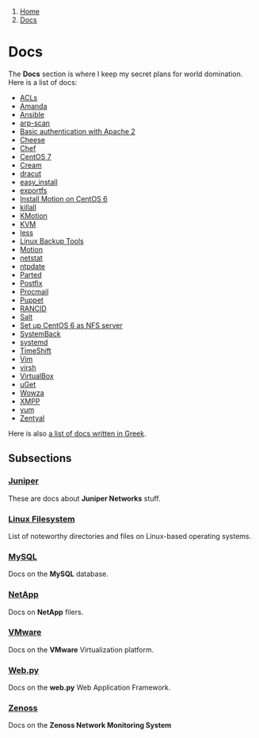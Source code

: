 <!-- -
Title: Docs
Description: Marios Zindilis's Docs 
First Published: 2014-06-30
Last Updated: 2014-07-14
- -->

<ol class="breadcrumb" itemprop="breadcrumb">
	<li><a href="/">Home</a></li>
	<li><a href="/docs/">Docs</a></li>
</ol>

Docs
====

The **Docs** section is where I keep my secret plans for world domination. Here 
is a list of docs:

*   [ACLs](/docs/acl.html)
*   [Amanda](/docs/amanda.html)
*   [Ansible](/docs/ansible.html)
*   [arp-scan](/docs/arp-scan.html)
*   [Basic authentication with Apache 2](/docs/apache2-basic-authentication.html)
*   [Cheese](/docs/cheese.html)
*   [Chef](/docs/chef.html)
*   [CentOS 7](/docs/centos-7.html)
*   [Cream](/docs/cream.html)
*   [dracut](/docs/dracut.html)
*   [easy_install](/docs/easy_install.html)
*   [exportfs](/docs/exportfs.html)
*   [Install Motion on CentOS 6](/docs/centos-6-install-motion.html)
*   [killall](/docs/killall.html)
*   [KMotion](/docs/kmotion.html)
*   [KVM](/docs/kvm.html)
*   [less](/docs/less.html)
*   [Linux Backup Tools](/docs/linux-backup-tools.html)
*   [Motion](/docs/motion.html)
*   [netstat](/docs/netstat.html)
*   [ntpdate](/docs/ntpdate.html)
*   [Parted](/docs/parted.html)
*   [Postfix](/docs/postfix.html)
*   [Procmail](/docs/procmail.html)
*   [Puppet](/docs/puppet.html)
*   [RANCID](/docs/rancid.html)
*   [Salt](/docs/salt.html)
*   [Set up CentOS 6 as NFS server](/docs/centos-6-nfs-server.html)
*   [SystemBack](/docs/systemback.html)
*   [systemd](/docs/systemd.html)
*   [TimeShift](/docs/timeshift.html)
*   [Vim](/docs/vim.html)
*   [virsh](/docs/virsh.html)
*   [VirtualBox](/docs/virtualbox.html)
*   [uGet](/docs/uget.html)
*   [Wowza](/docs/wowza.html)
*   [XMPP](/docs/xmpp.html)
*   [yum](/docs/yum.html)
*   [Zentyal](/docs/zentyal.html)

Here is also [a list of docs written in Greek](/docs/index.el.html).

Subsections
-----------

### [Juniper](/docs/juniper/)
These are docs about **Juniper Networks** stuff.

### [Linux Filesystem](/docs/lfs/)
List of noteworthy directories and files on Linux-based operating systems.

### [MySQL](/docs/mysql/)
Docs on the **MySQL** database.

### [NetApp](/docs/netapp/)
Docs on **NetApp** filers.

### [VMware](/docs/vmware/)
Docs on the **VMware** Virtualization platform.

### [Web.py](/docs/web.py/)
Docs on the **web.py** Web Application Framework.

### [Zenoss](/docs/zenoss/)
Docs on the **Zenoss Network Monitoring System**
